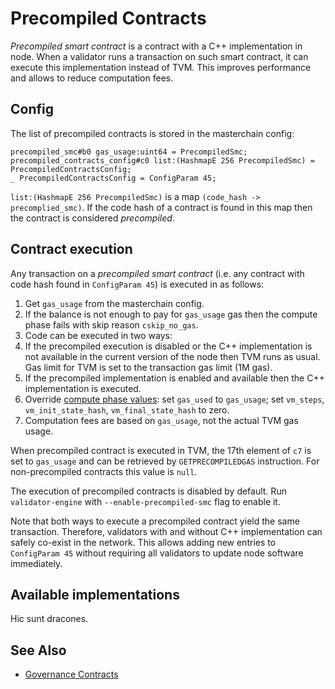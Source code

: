 # Precompiled Contracts

_Precompiled smart contract_ is a contract with a C++ implementation in node.
When a validator runs a transaction on such smart contract, it can execute this implementation instead of TVM.
This improves performance and allows to reduce computation fees.

## Config

The list of precompiled contracts is stored in the masterchain config:

```
precompiled_smc#b0 gas_usage:uint64 = PrecompiledSmc;
precompiled_contracts_config#c0 list:(HashmapE 256 PrecompiledSmc) = PrecompiledContractsConfig;
_ PrecompiledContractsConfig = ConfigParam 45;
```

`list:(HashmapE 256 PrecompiledSmc)` is a map `(code_hash -> precomplied_smc)`.
If the code hash of a contract is found in this map then the contract is considered _precompiled_.

## Contract execution

Any transaction on a _precompiled smart contract_ (i.e. any contract with code hash found in `ConfigParam 45`) is executed in as follows:

1. Get `gas_usage` from the masterchain config.
2. If the balance is not enough to pay for `gas_usage` gas then the compute phase fails with skip reason `cskip_no_gas`.
3. Code can be executed in two ways:
4. If the precompiled execution is disabled or the C++ implementation is not available in the current version of the node then TVM runs as usual. Gas limit for TVM is set to the transaction gas limit (1M gas).
5. If the precompiled implementation is enabled and available then the C++ implementation is executed.
6. Override [compute phase values](https://github.com/ton-blockchain/ton/blob/dd5540d69e25f08a1c63760d3afb033208d9c99b/crypto/block/block.tlb#L308): set `gas_used` to `gas_usage`; set `vm_steps`, `vm_init_state_hash`, `vm_final_state_hash` to zero.
7. Computation fees are based on `gas_usage`, not the actual TVM gas usage.

When precompiled contract is executed in TVM, the 17th element of `c7` is set to `gas_usage` and can be retrieved by `GETPRECOMPILEDGAS` instruction. For non-precompiled contracts this value is `null`.

The execution of precompiled contracts is disabled by default. Run `validator-engine` with `--enable-precompiled-smc` flag to enable it.

Note that both ways to execute a precompiled contract yield the same transaction.
Therefore, validators with and without C++ implementation can safely co-exist in the network.
This allows adding new entries to `ConfigParam 45` without requiring all validators to update node software immediately.

## Available implementations

Hic sunt dracones.

## See Also

- [Governance Contracts](/v3/documentation/smart-contracts/contracts-specs/governance)
